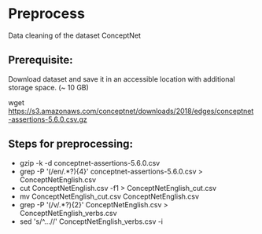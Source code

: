 # Preprocess

Data cleaning of the dataset ConceptNet

## Prerequisite:

Download dataset and save it in an accessible location with additional storage space. (~ 10 GB)

wget https://s3.amazonaws.com/conceptnet/downloads/2018/edges/conceptnet-assertions-5.6.0.csv.gz

## Steps for preprocessing:

* gzip -k -d conceptnet-assertions-5.6.0.csv
* grep -P '(/en/.*?){4}' conceptnet-assertions-5.6.0.csv > ConceptNetEnglish.csv
* cut ConceptNetEnglish.csv -f1 > ConceptNetEnglish_cut.csv
* mv ConceptNetEnglish_cut.csv ConceptNetEnglish.csv
* grep -P '(/v/.*?){2}' ConceptNetEnglish.csv > ConceptNetEnglish_verbs.csv
* sed 's/^...//' ConceptNetEnglish_verbs.csv -i

